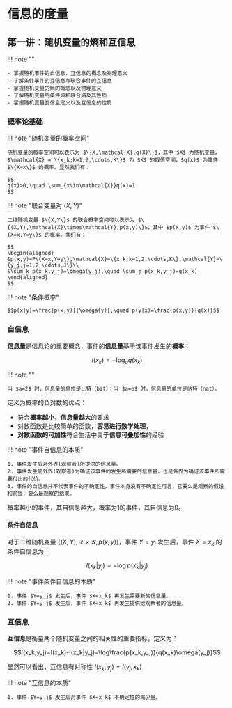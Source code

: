 # 信息的度量

## 第一讲：随机变量的熵和互信息

!!! note ""

    - 掌握随机事件的自信息，互信息的概念及物理意义
    - 了解条件事件的互信息与联合事件的互信息
    - 掌握随机变量的熵的概念以及物理意义
    - 了解随机变量的条件熵和联合熵及其性质
    - 掌握随机变量瓦信息定义以及互信息的性质

### 概率论基础

!!! note "随机变量的概率空间"

    随机变量的概率空间可以表示为 $\{X,\mathcal{X},q(X)\}$，其中 $X$ 为随机变量，$\mathcal{X} = \{x_k;k=1,2,\cdots,K\}$ 为 $X$ 的取值空间，$q(x)$ 为事件 $\{X=x\}$ 的概率。显然我们有：

    $$
    q(x)>0,\quad \sum_{x\in\mathcal{X}}q(x)=1
    $$

!!! note "联合变量对 $(X,Y)$"

    二维随机变量 $\{X,Y\}$ 的联合概率空间可以表示为 $\{(X,Y),\mathcal{X}\times\mathcal{Y},p(x,y)\}$，其中 $p(x,y)$ 为事件 $\{X=x,Y=y\}$ 的概率。我们有：

    $$
    \begin{aligned}
    &p(x,y)=P\{X=x,Y=y\},\mathcal{X}=\{x_k;k=1,2,\cdots,K\},\mathcal{Y}=\{y_j;j=1,2,\cdots,J\}\\
    &\sum_k p(x_k,y_j)=\omega(y_j),\quad \sum_j p(x_k,y_j)=q(x_k)
    \end{aligned}
    $$

!!! note "条件概率"

    $$p(x|y)=\frac{p(x,y)}{\omega(y)},\quad p(y|x)=\frac{p(x,y)}{q(x)}$$

### 自信息

**信息量**是信息论的重要概念，事件的**信息量**基于该事件发生的**概率**：

$$I(x_k)=-\log_aq(x_k)$$

!!! note ""

    当 $a=2$ 时，信息量的单位是比特（bit）；当 $a=e$ 时，信息量的单位是纳特（nat）。

定义为概率的负对数的优点：

- 符合**概率越小，信息量越大**的要求
- 对数函数是比较简单的函数，**容易进行数学处理**，
- **对数函数的可加性**符合生活中关于**信息可叠加性**的经验

!!! note "事件自信息的本质"

    1. 事件发生后对外界(观察者)所提供的信息量。
    2. 事件发生前外界(观察者)为确证该事件的发生所需要的信息量，也是外界为确证该事件所需要付出的代价。
    3. 事件的自信息并不代表事件的不确定性，事件本身没有不确定性可言，它要么是观察的假设和前提，要么是观察的结果。

概率越小的事件，其自信息越大，概率为1的事件，其自信息为0。

#### 条件自信息

对于二维随机变量 $\{(X,Y),\mathcal{X}\times\mathcal{Y},p(x,y)\}$，事件 $Y=y_j$ 发生后，事件 $X=x_k$ 的条件自信息为：

$$I(x_k|y_j)=-\log p(x_k|y_j)$$

!!! note "事件条件自信息的本质"

    1. 事件 $Y=y_j$ 发生后，事件 $X=x_k$ 再发生需要新的信息量。
    2. 事件 $Y=y_j$ 发生后，事件 $X=x_k$ 再发生提供给观察者的信息量。

### 互信息

**互信息**是衡量两个随机变量之间的相关性的重要指标，定义为：

$$I(x_k,y_j)=I(x_k)-I(x_k|y_j)=\log\frac{p(x_k,y_j)}{q(x_k)\omega(y_j)}$$

显然可以看出，互信息有对称性 $I(x_k,y_j)=I(y_j,x_k)$

!!! note "互信息的本质"

    1. 事件 $Y=y_j$ 发生后对事件 $X=x_k$ 不确定性的减少量。


